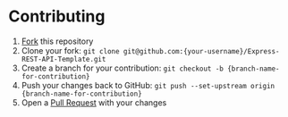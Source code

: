 # Contributing

1. [Fork](https://docs.github.com/en/get-started/quickstart/fork-a-repo) this repository
2. Clone your fork: `git clone git@github.com:{your-username}/Express-REST-API-Template.git`
3. Create a branch for your contribution: `git checkout -b {branch-name-for-contribution}`
4. Push your changes back to GitHub: `git push --set-upstream origin {branch-name-for-contribution}`
5. Open a [Pull Request](https://docs.github.com/en/github/collaborating-with-pull-requests/proposing-changes-to-your-work-with-pull-requests/creating-a-pull-request-from-a-fork) with your changes
